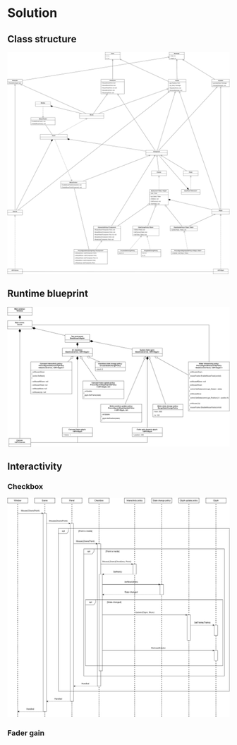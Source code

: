# Solution

## Class structure

![Class diagram](class_diagram.svg)

## Runtime blueprint

![Object diagram](object_diagram.svg)

## Interactivity

### Checkbox

![Sequence diagram](checkbox_mouse_l_down.svg)

### Fader gain